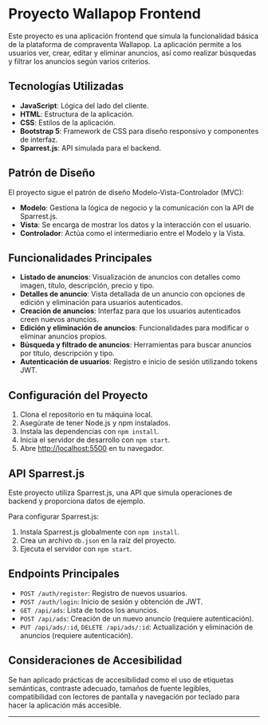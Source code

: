 # Proyecto Wallapop Frontend

Este proyecto es una aplicación frontend que simula la funcionalidad básica de la plataforma de compraventa Wallapop. La aplicación permite a los usuarios ver, crear, editar y eliminar anuncios, así como realizar búsquedas y filtrar los anuncios según varios criterios.

## Tecnologías Utilizadas

- **JavaScript**: Lógica del lado del cliente.
- **HTML**: Estructura de la aplicación.
- **CSS**: Estilos de la aplicación.
- **Bootstrap 5**: Framework de CSS para diseño responsivo y componentes de interfaz.
- **Sparrest.js**: API simulada para el backend.

## Patrón de Diseño

El proyecto sigue el patrón de diseño Modelo-Vista-Controlador (MVC):

- **Modelo**: Gestiona la lógica de negocio y la comunicación con la API de Sparrest.js.
- **Vista**: Se encarga de mostrar los datos y la interacción con el usuario.
- **Controlador**: Actúa como el intermediario entre el Modelo y la Vista.

## Funcionalidades Principales

- **Listado de anuncios**: Visualización de anuncios con detalles como imagen, título, descripción, precio y tipo.
- **Detalles de anuncio**: Vista detallada de un anuncio con opciones de edición y eliminación para usuarios autenticados.
- **Creación de anuncios**: Interfaz para que los usuarios autenticados creen nuevos anuncios.
- **Edición y eliminación de anuncios**: Funcionalidades para modificar o eliminar anuncios propios.
- **Búsqueda y filtrado de anuncios**: Herramientas para buscar anuncios por título, descripción y tipo.
- **Autenticación de usuarios**: Registro e inicio de sesión utilizando tokens JWT.

## Configuración del Proyecto

1. Clona el repositorio en tu máquina local.
2. Asegúrate de tener Node.js y npm instalados.
3. Instala las dependencias con `npm install`.
4. Inicia el servidor de desarrollo con `npm start`.
5. Abre [http://localhost:5500](http://localhost:5500) en tu navegador.

## API Sparrest.js

Este proyecto utiliza Sparrest.js, una API que simula operaciones de backend y proporciona datos de ejemplo.

Para configurar Sparrest.js:

1. Instala Sparrest.js globalmente con `npm install`.
2. Crea un archivo `db.json` en la raíz del proyecto.
3. Ejecuta el servidor con `npm start`.

## Endpoints Principales

- `POST /auth/register`: Registro de nuevos usuarios.
- `POST /auth/login`: Inicio de sesión y obtención de JWT.
- `GET /api/ads`: Lista de todos los anuncios.
- `POST /api/ads`: Creación de un nuevo anuncio (requiere autenticación).
- `PUT /api/ads/:id`, `DELETE /api/ads/:id`: Actualización y eliminación de anuncios (requiere autenticación).

## Consideraciones de Accesibilidad

Se han aplicado prácticas de accesibilidad como el uso de etiquetas semánticas, contraste adecuado, tamaños de fuente legibles, compatibilidad con lectores de pantalla y navegación por teclado para hacer la aplicación más accesible.

---

